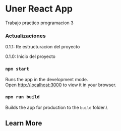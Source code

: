 # Uner React App

Trabajo practico programacion 3

### Actualizaciones
0.1.1:  Re estructuracion del proyecto

0.1.0: Inicio del proyecto

### `npm start`

Runs the app in the development mode.\
Open [http://localhost:3000](http://localhost:3000) to view it in your browser.

### `npm run build`

Builds the app for production to the `build` folder.\

## Learn More
